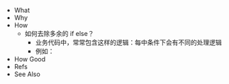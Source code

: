 - What
- Why
- How
	- 如何去除多余的 if else？
		- 业务代码中，常常包含这样的逻辑：每中条件下会有不同的处理逻辑
		- 例如：
- How Good
- Refs
- See Also